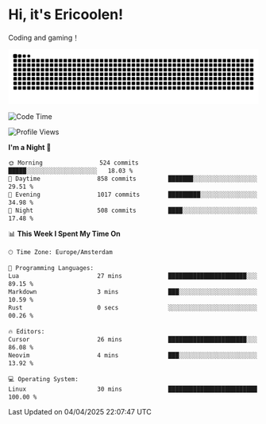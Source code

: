 # Hi, it's Ericoolen!
Coding and gaming！

<picture>
  <source media="(prefers-color-scheme: dark)" srcset="https://raw.githubusercontent.com/Eric-Song-Nop/Eric-Song-Nop/output/github-contribution-grid-snake-dark.svg">
  <source media="(prefers-color-scheme: light)" srcset="https://raw.githubusercontent.com/Eric-Song-Nop/Eric-Song-Nop/output/github-contribution-grid-snake.svg">
  <img alt="github contribution grid snake animation" src="https://raw.githubusercontent.com/Eric-Song-Nop/Eric-Song-Nop/output/github-contribution-grid-snake.svg">
</picture>

<!--START_SECTION:waka-->
![Code Time](http://img.shields.io/badge/Code%20Time-1%2C804%20hrs%2023%20mins-blue)

![Profile Views](http://img.shields.io/badge/Profile%20Views-1-blue)

**I'm a Night 🦉** 

```text
🌞 Morning                524 commits         █████░░░░░░░░░░░░░░░░░░░░   18.03 % 
🌆 Daytime                858 commits         ███████░░░░░░░░░░░░░░░░░░   29.51 % 
🌃 Evening                1017 commits        █████████░░░░░░░░░░░░░░░░   34.98 % 
🌙 Night                  508 commits         ████░░░░░░░░░░░░░░░░░░░░░   17.48 % 
```


📊 **This Week I Spent My Time On** 

```text
🕑︎ Time Zone: Europe/Amsterdam

💬 Programming Languages: 
Lua                      27 mins             ██████████████████████░░░   89.15 % 
Markdown                 3 mins              ███░░░░░░░░░░░░░░░░░░░░░░   10.59 % 
Rust                     0 secs              ░░░░░░░░░░░░░░░░░░░░░░░░░   00.26 % 

🔥 Editors: 
Cursor                   26 mins             ██████████████████████░░░   86.08 % 
Neovim                   4 mins              ███░░░░░░░░░░░░░░░░░░░░░░   13.92 % 

💻 Operating System: 
Linux                    30 mins             █████████████████████████   100.00 % 
```


 Last Updated on 04/04/2025 22:07:47 UTC
<!--END_SECTION:waka-->
